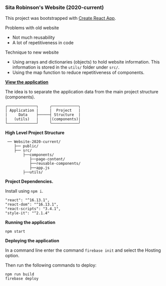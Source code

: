 ### Sita Robinson's Website (2020-current)
This project was bootstrapped with [Create React App](https://github.com/facebook/create-react-app).

Problems with old website
* Not much reusability 
* A lot of repetitiveness in code

Technique to new website 
* Using arrays and dictionaries (objects) to hold website information.  This information is stored in the `utils/` folder under `src/`.   
* Using the map function to reduce repetitiveness of components. 


**[View the application](https://sitarobinson.web.app/)**

The idea is to separate the application data from the main project structure (components).

```
┌─────────────┐     ╭────────────╮    
│ Application |     |  Project   |
|     Data    ├─────┤ Structure  |
|   (utils)   |     |(components)| 
└─────────────┘     ╰────────────╯   
```

**High Level Project Structure** 

```
 ── Website-2020-current/
    ├── public/
    ├── src/
        ├──components/
           ├──page-content/
           ├──reusable-components/
           ├──app.js 
        ├──utils/
```

**Project Dependencies.**  

Install using `npm i`.
```
"react": "^16.13.1",
"react-dom": "^16.13.1",
"react-scripts": "3.4.1",
"style-it": "^2.1.4"
```
        
**Running the application**

```
npm start
```

**Deploying the application**  

In a command line enter the command `firebase init` and select the Hosting option.  

Then run the following commands to deploy: 

```
npm run build
firebase deploy
```



